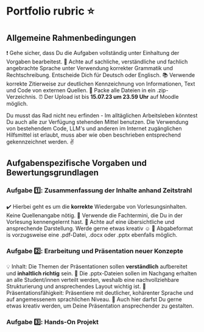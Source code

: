 #  Portfolio rubric ⭐

## Allgemeine Rahmenbedingungen 

❗ Gehe sicher, dass Du die Aufgaben vollständig unter Einhaltung der Vorgaben bearbeitest.
💬 Achte auf sachliche, verständliche und fachlich angebrachte Sprache unter Verwendung korrekter Grammatik und Rechtschreibung. Entscheide Dich für Deutsch oder Englisch.
📚 Verwende korrekte Zitierweise zur deutlichen Kennzeichnung von Informationen, Text und Code von externen Quellen.
📁 Packe alle Dateien in ein .zip-Verzeichnis.
⏰ Der Upload ist bis **15.07.23 um 23.59 Uhr** auf Moodle möglich.


Du musst das Rad nicht neu erfinden - Im alltäglichen Arbeitsleben könntest Du auch alle zur Verfügung stehenden Mittel benutzen. Die Verwendung von bestehendem Code, LLM's und anderen im Internet zugänglichen Hilfsmittel ist erlaubt, muss aber wie oben beschrieben entsprechend gekennzeichnet werden. ✌️

## Aufgabenspezifische Vorgaben und Bewertungsgrundlagen

### Aufgabe 1️⃣: Zusammenfassung der Inhalte anhand Zeitstrahl

✔️ Hierbei geht es um die **korrekte** Wiedergabe von Vorlesungsinhalten. Keine Quellenangabe nötig.
📖 Verwende die Fachtermini, die Du in der Vorlesung kennengelernt hast.
🎨 Achte auf eine übersichtliche und ansprechende Darstellung. Werde gerne etwas kreativ ☺️
📄 Abgabeformat is vorzugsweise eine .pdf-Datei, .docx oder .pptx ebenfalls möglich.

### Aufgabe 2️⃣: Erarbeitung und Präsentation neuer Konzepte

💡 Inhalt: Die Themen der Präsentationen sollen **verständlich** aufbereitet und **inhaltlich richtig** sein.
🌸 Die .pptx-Dateien sollen im Nachgang erhalten an alle Student/innen verteilt werden, weshalb eine nachvollziehbare Strukturierung und ansprechendes Layout wichtig ist.
💁 Präsentationsfähigkeit: Präsentiere mit deutlicher, kohärenter Sprache und auf angemessenem sprachlichen Niveau.
🎨 Auch hier darfst Du gerne etwas kreativ werden, um Deine Präsentation ansprechender zu gestalten.

### Aufgabe 3️⃣: Hands-On Projekt

